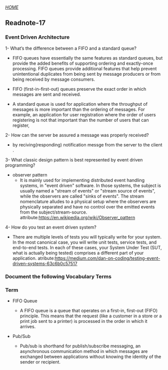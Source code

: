 [*HOME*](https://nassir1976.github.io/reading-notes/)
## Readnote-17
###  Event Driven Architecture

1- What’s the difference between a FIFO and a standard queue?

  - FIFO queues have essentially the same features as standard queues, but provide the added benefits of supporting ordering and exactly-once processing. FIFO queues provide additional features that help prevent unintentional duplicates from being sent by message producers or from being received by message consumers.

   - FIFO (first-in-first-out) queues preserve the exact order in which messages are sent and received.
   - A standard queue is used for application where the throughput of messages is more important than the ordering of messages. For example, an application for user registration where the order of users registering is not that important than the number of users that can register,

2- How can the server be assured a message was properly received?

   - by reciving(responding) notification messge from the server to the client .

3- What classic design pattern is best represented by event driven programming?

- observer pattern 
   - It is mainly used for implementing distributed event handling systems, in "event driven" software. In those systems, the subject is usually named a "stream of events" or "stream source of events", while the observers are called "sinks of events". The stream nomenclature alludes to a physical setup where the observers are physically separated and have no control over the emitted events from the subject/stream-source. 
   attribute:https://en.wikipedia.org/wiki/Observer_pattern 

4- How do you test an event driven system?
  - There are multiple levels of tests you will typically write for your system. In the most canonical case, you will write unit tests, service tests, and end-to-end tests. In each of these cases, your System Under Test (SUT, what is actually being tested) comprises a different part of your application.
   atribute:https://medium.com/dan-on-coding/testing-event-driven-systems-63c6b0c57517


### Document the following Vocabulary Terms
### Term
- FIFO Queue
  - A FIFO queue is a queue that operates on a first-in, first-out (FIFO) principle. This means that the request (like a customer in a store or a print job sent to a printer) is processed in the order in which it arrives.

- Pub/Sub
  - Pub/sub is shorthand for publish/subscribe messaging, an asynchronous communication method in which messages are exchanged between applications without knowing the identity of the sender or recipient.